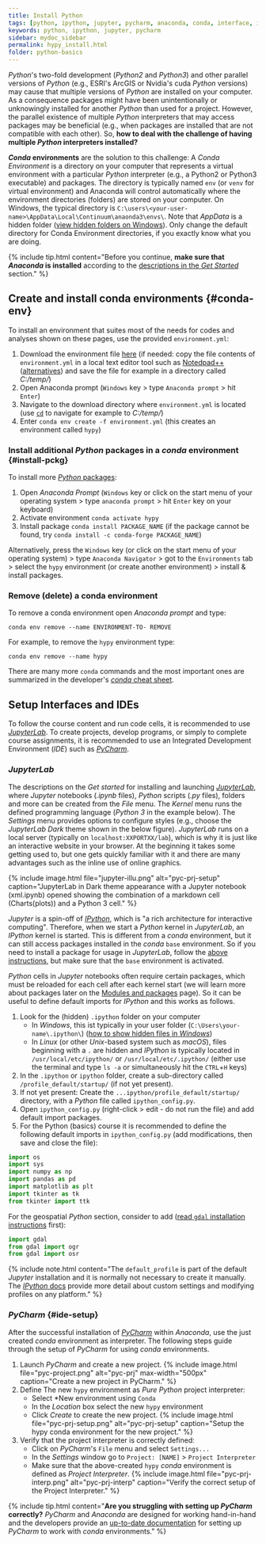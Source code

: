 ```yaml
---
title: Install Python
tags: [python, ipython, jupyter, pycharm, anaconda, conda, interface, install]
keywords: python, ipython, jupyter, pycharm
sidebar: mydoc_sidebar
permalink: hypy_install.html
folder: python-basics
---
```



*Python*'s two-fold development (*Python2* and *Python3*) and other parallel versions of *Python* (e.g., ESRI's ArcGIS or Nvidia's cuda *Python* versions) may cause that multiple versions of *Python* are installed on your computer. As a consequence packages might have been unintentionally or unknowingly installed for another *Python* than used for a project. However, the parallel existence of multiple *Python* interpreters that may access packages may be beneficial (e.g., when packages are installed that are not compatible with each other). So, **how to deal with the challenge of having multiple *Python* interpreters installed?**

***Conda* environments** are the solution to this challenge: A *Conda Environment* is a directory on your computer that represents a virtual environment with a particular *Python* interpreter (e.g., a Python2 or Python3 executable) and packages. The directory is typically named `env` (or `venv` for virtual environment) and Anaconda will control automatically where the environment directories (folders) are stored on your computer. On Windows, the typical directory is `C:\users\<your-user-name>\AppData\Local\Continuum\anaonda3\envs\`. Note that *AppData* is a hidden folder ([view hidden folders on Windows](https://support.microsoft.com/en-us/help/4028316/windows-view-hidden-files-and-folders-in-windows-10)). Only change the default directory for Conda Environment directories, if you exactly know what you are doing.

{% include tip.html content="Before you continue, **make sure that *Anaconda* is installed** according to the [descriptions in the *Get Started*](hy_ide.html#anaconda) section." %}

## Create and install conda environments  {#conda-env}
To install an environment that suites most of the needs for codes and analyses shown on these pages, use the provided `environment.yml`:

1. Download the environment file [here](https://github.com/hydro-informatics/materials-py-install/blob/master/environment.yml) (if needed: copy the file contents of `environment.yml` in a local text editor tool such as [Notedpad++](https://notepad-plus-plus.org/) ([alternatives](hy_others.html#npp)) and save the file for example in a directory called *C:/temp/*)
1. Open Anaconda prompt (`Windows` key > type `Anaconda prompt` > hit `Enter`)
1. Navigate to the download directory where `environment.yml` is located (use   [`cd`](https://www.digitalcitizen.life/command-prompt-how-use-basic-commands)   to navigate for example to *C:/temp/*)
1. Enter `conda env create -f environment.yml` (this creates an environment called `hypy`)

### Install additional *Python* packages in a *conda* environment {#install-pckg}
To install more [*Python* packages](hypy_pckg.html): 

1. Open *Anaconda Prompt* (`Windows` key or click on the start menu of your operating system > type `anaconda prompt` > hit `Enter` key on your keyboard)
1. Activate environment `conda activate hypy`
1. Install package `conda install PACKAGE_NAME` (if the package cannot be found, try `conda install -c conda-forge PACKAGE_NAME`)

Alternatively, press the `Windows` key (or click on the start menu of your operating system) > type `Anaconda Navigator` > got to the `Environments` tab > select the `hypy` environment (or create another environment) > install & install packages. 

### Remove (delete) a conda environment
To remove a conda environment open *Anaconda prompt* and type:

```
conda env remove --name ENVIRONMENT-TO- REMOVE
```

For example, to remove the `hypy` environment type:

```
conda env remove --name hypy
```

There are many more `conda` commands and the most important ones are summarized in the developer's [*conda* cheat sheet](https://docs.conda.io/projects/conda/en/4.6.0/_downloads/52a95608c49671267e40c689e0bc00ca/conda-cheatsheet.pdf).

## Setup Interfaces and IDEs

To follow the course content and run code cells, it is recommended to use [*JupyterLab*](hy_ide.html#jupyter). To create projects, develop programs, or simply to complete course assignments, it is recommended to use an Integrated Development Environment (*IDE*) such as [*PyCharm*](hy_ide.html#pycharm).
    
### *JupyterLab*

The descriptions on the *Get started* for installing and launching [*JupyterLab*](hy_ide.html#jupyter), where *Jupyter* notebooks (*.ipynb* files), *Python* scripts (*.py* files), folders and more can be created from the *File* menu. The *Kernel* menu runs the defined programming language (*Python 3* in the example below). The *Settings* menu provides options to configure styles (e.g., choose the *JupyterLab Dark* theme shown in the below figure). 
*JupyterLab* runs on a local server (typically on `localhost:XXPORTXX/lab`), which is why it is just like an interactive website in your browser. At the beginning it takes some getting used to, but one gets quickly familiar with it and there are many advantages such as the inline use of online graphics.

{% include image.html file="jupyter-illu.png" alt="pyc-prj-setup" caption="JupyterLab in Dark theme appearance with a Jupyter notebook (xml.ipynb) opened showing the combination of a markdown cell (Charts(plots)) and a Python 3 cell." %}

*Jupyter* is a spin-off of [*IPython*](https://ipython.org/), which is "a rich architecture for interactive computing". Therefore, when we start a *Python* kernel in *JupyterLab*, an *IPython* kernel is started. This is different from a *conda* environment, but it can still access packages installed in the *conda* `base` environment. So if you need to install a package for usage in *JupyterLab*, follow the [above instructions](##install-pckg), but make sure that the `base` environment is activated.


*Python* cells in *Jupyter* notebooks often require certain packages, which must be reloaded for each cell after each kernel start (we will learn more about packages later on the [Modules and packages](hypy_pckg.html) page). So it can be useful to define default imports for *IPython* and this works as follows.

1. Look for the (hidden) `.ipython` folder on your computer
    * In *Windows*, this ist typically in your user folder (`C:\Users\your-name\.ipython\`) ([how to show hidden files in *Windows*](https://support.microsoft.com/en-us/help/14201/windows-show-hidden-files))
    * In *Linux* (or other *Unix*-based system such as *macOS*), files beginning with a `.` are hidden and *IPython* is typically located in `/usr/local/etc/ipython/` or `/usr/local/etc/.ipython/` (either use the terminal and type `ls -a` or simultaneously hit the `CTRL`+`H` keys)
1. In the `.ipython` or `ipython` folder, create a sub-directory called `/profile_default/startup/` (if not yet present).
1. If not yet present: Create the `...ipython/profile_default/startup/` directory, with a *Python* file called `ipython_config.py`.
1. Open `ipython_config.py` (right-click > edit - do not run the file) and add default import packages.
1. For the Python (basics) course it is recommended to define the following default imports in `ipython_config.py` (add modifications, then save and close the file):

```python
import os
import sys
import numpy as np
import pandas as pd
import matplotlib as plt
import tkinter as tk
from tkinter import ttk
```

For the geospatial *Python* section, consider to add ([read `gdal` installation instructions](geo-pckg.html#gdal) first):
```python
import gdal
from gdal import ogr
from gdal import osr
```

{% include note.html content="The `default_profile` is part of the default *Jupyter* installation and it is normally not necessary to create it manually. The [*IPython* docs](https://ipython.org/ipython-doc/stable/config/intro.html) provide more detail about custom settings and modifying profiles on any platform." %}


### *PyCharm* {#ide-setup}
After the successful installation of [*PyCharm*](hy_ide.html#ide) within *Anaconda*, use the just created *conda* environment as interpreter. The following steps guide through the setup of *PyCharm* for using *conda* environments.

1. Launch *PyCharm* and create a new project. 
    {% include image.html file="pyc-project.png" alt="pyc-prj" max-width="500px" caption="Create a new project in PyCharm." %}
1. Define The new `hypy` environment as *Pure Python* project interpreter:
    * Select *New environment using `Conda`
    * In the *Location* box select the new `hypy` environment
    * Click *Create* to create the new project.
    {% include image.html file="pyc-prj-setup.png" alt="pyc-prj-setup" caption="Setup the hypy conda environment for the new project." %}
1. Verify that the project interpreter is correctly defined:
    * Click on *PyCharm*'s `File` menu and select `Settings...` 
    * In the *Settings* window go to `Project: [NAME]` > `Project Interpreter` 
    * Make sure that the above-created `hypy` *conda* environment is defined as *Project Interpreter*.
    {% include image.html file="pyc-prj-interp.png" alt="pyc-prj-interp" caption="Verify the correct setup of the Project Interpreter." %}
	
{% include tip.html content="**Are you struggling with setting up *PyCharm* correctly?** *PyCharm* and *Anaconda* are designed for working hand-in-hand and the developers provide an [up-to-date documentation](https://docs.anaconda.com/anaconda/user-guide/tasks/pycharm/) for setting up *PyCharm* to work with *conda* environments." %}